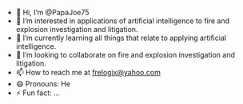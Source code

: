 - 👋 Hi, I’m @PapaJoe75
- 👀 I’m interested in applications of artificial intelligence to fire and explosion investigation and litigation.
- 🌱 I’m currently learning all things that relate to applying artificial intelligence.
- 💞️ I’m looking to collaborate on fire and explosion investigation and litigation.
- 📫 How to reach me at frelogix@yahoo.com
- 😄 Pronouns: He
- ⚡ Fun fact: ...

<!---
PapaJoe75/PapaJoe75 is a ✨ special ✨ repository because its `README.md` (this file) appears on your GitHub profile.
You can click the Preview link to take a look at your changes.
--->
